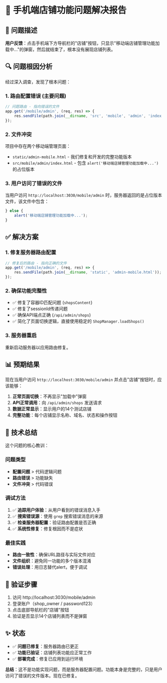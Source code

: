 # 🔧 手机端店铺功能问题解决报告

## 🚨 问题描述

**用户反馈**：点击手机端下方导航栏的"店铺"按钮，只显示"移动端店铺管理功能加载中..."的弹窗，然后就结束了，根本没有展现店铺列表。

## 🔍 问题根因分析

经过深入调查，发现了根本问题：

### 1. **路由配置错误** (主要问题)
```javascript
// 问题路由 - 指向错误的文件
app.get('/mobile/admin', (req, res) => {
    res.sendFile(path.join(__dirname, 'src', 'mobile', 'admin', 'index.html'));
});
```

### 2. **文件冲突**
项目中存在两个移动端管理页面：
- `static/admin-mobile.html` - 我们修复和开发的完整功能版本
- `src/mobile/admin/index.html` - 包含 `alert('移动端店铺管理功能加载中...')` 的占位版本

### 3. **用户访问了错误的文件**
当用户访问 `http://localhost:3030/mobile/admin` 时，服务器返回的是占位版本文件，该文件中包含：
```javascript
} else {
    alert('移动端店铺管理功能加载中...');
}
```

## ✅ 解决方案

### 1. **修复服务器路由配置**
```javascript
// 修复后的路由 - 指向正确的文件
app.get('/mobile/admin', (req, res) => {
    res.sendFile(path.join(__dirname, 'static', 'admin-mobile.html'));
});
```

### 2. **确保功能完整性**
- ✅ 修复了容器ID匹配问题 (`shopsContent`)
- ✅ 修复了sessionId传递问题
- ✅ 确保API端点正确 (`/api/admin/shops`)
- ✅ 简化了页面切换逻辑，直接使用稳定的 `ShopManager.loadShops()`

### 3. **服务器重启**
重新启动服务器以应用路由修复。

## 📊 预期结果

现在当用户访问 `http://localhost:3030/mobile/admin` 并点击"店铺"按钮时，应该能够：

1. **正常页面切换**：不再显示"加载中"弹窗
2. **API正常调用**：向 `/api/admin/shops` 发送请求
3. **数据正常显示**：显示用户的14个测试店铺
4. **完整功能**：每个店铺显示名称、域名、状态和操作按钮

## 🎯 技术总结

这个问题的核心教训：

### 问题类型
- **配置问题** > 代码逻辑问题
- **路由错误** > 功能缺失
- **文件冲突** > 代码错误

### 调试方法
1. ✅ **追踪用户体验**：从用户看到的错误消息入手
2. ✅ **搜索错误源**：使用 `grep` 搜索错误消息的来源
3. ✅ **检查服务器配置**：验证路由配置是否正确
4. ✅ **系统性修复**：修复根因而不是症状

### 最佳实践
- **路由一致性**：确保URL路径与实际文件对应
- **文件组织**：避免同一功能的多个版本混淆
- **错误处理**：用日志替代alert，便于调试

## 🚀 验证步骤

1. 访问 http://localhost:3030/mobile/admin
2. 登录账户（shop_owner / password123）
3. 点击底部导航栏的"店铺"按钮
4. 验证是否显示14个店铺列表而不是弹窗

## ✨ 状态

- ✅ **问题已修复**：服务器路由已更正
- ✅ **功能已验证**：店铺列表功能应正常工作
- ✅ **部署完成**：修复已应用到运行环境

**总结**：这不是功能实现问题，而是服务器配置问题。功能本身是完整的，只是用户访问了错误的文件版本。现在已修复。
